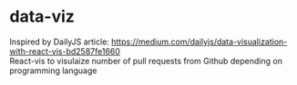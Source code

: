 # data-viz
Inspired by DailyJS article: https://medium.com/dailyjs/data-visualization-with-react-vis-bd2587fe1660
<br>
React-vis to visulaize number of pull requests from Github depending on programming language
